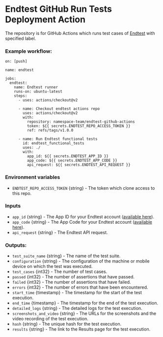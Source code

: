 # Endtest GitHub Run Tests Deployment Action

The repository is for GitHub Actions which runs test cases of [Endtest](https://endtest.io) with specified label.

### Example workflow:

```
on: [push]

name: endtest

jobs:
  endtest:
    name: Endtest runner
    runs-on: ubuntu-latest
    steps:
      - uses: actions/checkout@v2

      - name: Checkout endtest actions repo
        uses: actions/checkout@v2
        with:
          repository: namespace-team/endtest-github-actions
          token: ${{ secrets.ENDTEST_REPO_ACCESS_TOKEN }}
          ref: refs/tags/v1.0.0

      - name: Run Endtest functional tests
        id: endtest_functional_tests
        uses: ./
        with:
          app_id: ${{ secrets.ENDTEST_APP_ID }}
          app_code: ${{ secrets.ENDTEST_APP_CODE }}
          api_request: ${{ secrets.ENDTEST_API_REQUEST }}
```

### Environment variables

- `ENDTEST_REPO_ACCESS_TOKEN` {string} - The token which clone access to this repo.

### Inputs

- `app_id` {string} - The App ID for your Endtest account ([available here](https://endtest.io/settings)).
- `app_code` {string} - The App Code for your Endtest account ([available here](https://endtest.io/settings)).
- `api_request` {string} - The Endtest API request.


### Outputs:

* `test_suite_name` {string} - The name of the test suite.
* `configuration` {string} - The configuration of the machine or mobile device on which the test was executed.
* `test_cases` {int32} - The number of test cases.
* `passed` {int32} - The number of assertions that have passed.
* `failed` {int32} - The number of assertions that have failed.
* `errors` {int32} - The number of errors that have been encountered.
* `start_time` {timestamp} - The timestamp for the start of the test execution.
* `end_time` {timestamp} - The timestamp for the end of the test execution.
* `detailed_logs` {string} - The detailed logs for the test execution.
* `screenshots_and_video` {string} - The URLs for the screenshots and the video recording of the test execution.
* `hash` {string} - The unique hash for the test execution.
* `results` {string} - The link to the Results page for the test execution.
